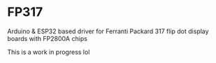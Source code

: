 # FP317
Arduino &amp; ESP32 based driver for Ferranti Packard 317 flip dot display boards with FP2800A chips

This is a work in progress lol
